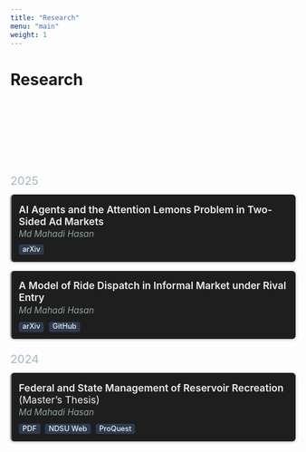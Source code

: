 ```yaml
---
title: "Research"
menu: "main"
weight: 1
---
```


<style>
:root {
  --accent: #e74c3c; /* red */
}

/* Card container */
.research-card {
  border-left: 2px solid #7f8c8d;
  background: #1e1e1e;
  padding: 0.8rem;
  margin-bottom: 1rem;
  border-radius: 6px;
  box-shadow: 0 1px 4px rgba(0, 0, 0, 0.3);
  transition: background 0.3s ease;
}
.research-card:hover { background: #2a2a2a; }

/* Year headings */
.research-year {
  color: #b0bec5;
  font-size: 1.25rem;
  margin-top: 1.5rem;
  margin-bottom: 0.75rem;
  font-weight: 500;
}

/* Paper title */
.research-title {
  color: #ecf0f1;
  font-size: 1.1rem;
  font-weight: 600;
  text-transform: none;
  margin: 0.15rem 0;
}
.research-title:hover { color: #ffffff; }

/* Author line */
.research-author {
  font-style: italic;
  color: #95a5a6;
  margin-bottom: 0.6rem;
  font-size: 0.95rem;
}

/* Badges */
.badge {
  display: inline-block;
  padding: 0.2em 0.5em;
  font-size: 0.8rem;
  font-weight: 500;
  line-height: 1;
  border-radius: 0.25rem;
  text-decoration: none;
  margin-right: 0.3rem;
  background: #2e3b4e;
  color: #ecf0f1;
  transition: background 0.2s ease;
}
.badge:hover { background: #3f4e63; }

/* Typing sentence (responsive) */
.typing-container {
  display: inline-flex;
  align-items: baseline;
  gap: 0.3rem;
  margin-bottom: 1.5rem;
  color: var(--accent);
  font-weight: 500;
  /* Responsive font size: small screens -> smaller, large screens -> larger */
  font-size: clamp(1rem, 1.2vw + 0.7rem, 1.25rem);
  line-height: 1.4;
  max-width: 100%;
  /* Allow wrapping on mobile so full sentence is readable */
  white-space: normal;
  word-wrap: break-word;
}

/* The text that fills up as we type (via JS) */
#typing-text {
  display: inline;
}

/* Three-dot animation using width over "..." for broad support */
.typing-dots {
  display: inline-block;
  overflow: hidden;
  width: 3ch; /* shows up to '...' */
}
.typing-dots::after {
  content: "...";
  font-weight: 700;
}
@keyframes dots-reveal {
  from { width: 0ch; }
  to   { width: 3ch; }
}
.typing-dots {
  animation: dots-reveal 1s steps(3, end) infinite;
}

/* Fade out the entire sentence (text + dots) before restarting */
@keyframes fadeOut {
  to { opacity: 0; }
}
.fade-out {
  animation: fadeOut 0.8s ease forwards;
}

/* Respect users who prefer reduced motion */
@media (prefers-reduced-motion: reduce) {
  .typing-dots { animation: none; }
  .fade-out { animation: none; }
}
</style>

# Research

<!-- Typing line -->
<div class="typing-container" id="typing-container">
  <span id="typing-text" aria-live="polite"></span>
  <span class="typing-dots" aria-hidden="true"></span>
</div>

<script>
(function () {
  // Edit your keywords here:
  const keywords = [
    "Industrial Organisation",
    "Environmental Economics",
    "Digital Markets",
    "Platform Competition",
    "Online Advertising",
    "Market Design"
  ];

  const sentence = keywords.join(", ");
  const textEl = document.getElementById("typing-text");
  const container = document.getElementById("typing-container");

  // Speeds & timings (tweak as you like)
  const prefersReduced = window.matchMedia("(prefers-reduced-motion: reduce)").matches;
  const TYPE_SPEED = prefersReduced ? 0 : 26;  // ms per character
  const HOLD_AFTER_TYPE_MS = prefersReduced ? 800 : 1200;
  const FADE_DURATION_MS = prefersReduced ? 0 : 800;

  let i = 0;

  function typeNextChar() {
    if (i <= sentence.length) {
      textEl.textContent = sentence.slice(0, i++);
      if (TYPE_SPEED === 0) {
        // No typing animation, show full text at once
        i = sentence.length + 1;
        textEl.textContent = sentence;
        setTimeout(startFade, HOLD_AFTER_TYPE_MS);
      } else {
        setTimeout(typeNextChar, TYPE_SPEED);
      }
    } else {
      setTimeout(startFade, HOLD_AFTER_TYPE_MS);
    }
  }

  function startFade() {
    if (FADE_DURATION_MS === 0) {
      resetAndRestart();
    } else {
      container.classList.add("fade-out");
      setTimeout(resetAndRestart, FADE_DURATION_MS + 50);
    }
  }

  function resetAndRestart() {
    container.classList.remove("fade-out");
    textEl.textContent = "";
    i = 0;
    // Small delay to avoid layout thrash before retyping
    setTimeout(typeNextChar, 200);
  }

  document.addEventListener("DOMContentLoaded", typeNextChar);
})();
</script>

<div class="research-year">2025</div>

<div class="research-card">
  <div class="research-title">AI Agents and the Attention Lemons Problem in Two-Sided Ad Markets</div>
  <div class="research-author">Md Mahadi Hasan</div>
  <a class="badge" href="https://arxiv.org/abs/2507.22435">arXiv</a>
</div>

<div class="research-card">
  <div class="research-title">A Model of Ride Dispatch in Informal Market under Rival Entry</div>
  <div class="research-author">Md Mahadi Hasan</div>
  <a class="badge" href="https://arxiv.org/abs/2505.20554">arXiv</a>
  <a class="badge" href="https://github.com/your-repo">GitHub</a>
</div>

<div class="research-year">2024</div>

<div class="research-card">
  <div class="research-title">Federal and State Management of Reservoir Recreation <span style="font-style:normal;font-weight:400;">(Master’s Thesis)</span></div>
  <div class="research-author">Md Mahadi Hasan</div>
  <a class="badge" href="/files/thesis.pdf">PDF</a>
  <a class="badge" href="https://library.ndsu.edu/ir/items/da172bce-9782-46ba-9ad3-0dde232a9fe1/full">NDSU Web</a>
  <a class="badge" href="https://www.proquest.com/openview/824fc761c6c67044ab49d92d7dc462b6/1?pq-origsite=gscholar&cbl=18750&diss=y">ProQuest</a>
</div>

